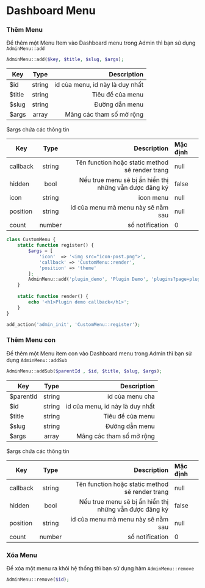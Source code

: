 # Dashboard Menu
### Thêm Menu
Để thêm một Menu Item vào Dashboard menu trong Admin thì bạn sử dụng `AdminMenu::add`

```php
AdminMenu::add($key, $title, $slug, $args);
```
| Key    |  Type  |                     Description |
|--------|:------:|--------------------------------:|
| $id    | string | id của menu, id này là duy nhất |
| $title | string |                Tiêu đề của menu |
| $slug  | string |                  Đường dẫn menu |
| $args  | array  |        Mãng các tham số mở rộng |

$args chứa các thông tin

| Key      |  Type  |                                            Description | Mặc định |
|----------|:------:|-------------------------------------------------------:|:---------|
| callback | string |        Tên function hoặc static method sẽ render trang | null     |
| hidden   |  bool  | Nếu true menu sẽ bị ẩn hiển thị những vẫn được đăng ký | false    |
| icon     | string |                                              icon menu | null     |
| position | string |                     id của menu mà menu này sẽ nằm sau | null     |
| count    | number |                                        số notification | 0        |

```php
class CustomMenu {
    static function register() {
        $args = [
            'icon'  => '<img src="icon-post.png">',
            'callback' => 'CustomMenu::render',
            'position' => 'theme'
        ];
        AdminMenu::add('plugin_demo', 'Plugin Demo', 'plugins?page=plugin_demo', $args);
    }
    
    static function render() {
        echo '<h1>Plugin demo callback</h1>';
    }
}

add_action('admin_init', 'CustomMenu::register');
```

### Thêm Menu con
Để thêm một Menu item con vào Dashboard menu trong Admin thì bạn sử dụng `AdminMenu::addSub`

```php
AdminMenu::addSub($parentId , $id, $title, $slug, $args);
```

| Key       |  Type  |                     Description |
|-----------|:------:|--------------------------------:|
| $parentId | string |                 id của menu cha |
| $id       | string | id của menu, id này là duy nhất |
| $title    | string |                Tiêu đề của menu |
| $slug     | string |                  Đường dẫn menu |
| $args     | array  |        Mãng các tham số mở rộng |

$args chứa các thông tin

| Key      |  Type  |                                            Description | Mặc định |
|----------|:------:|-------------------------------------------------------:|:---------|
| callback | string |        Tên function hoặc static method sẽ render trang | null     |
| hidden   |  bool  | Nếu true menu sẽ bị ẩn hiển thị những vẫn được đăng ký | false    |
| position | string |                     id của menu mà menu này sẽ nằm sau | null     |
| count    | number |                                        số notification | 0        |

### Xóa Menu

Để xóa một menu ra khỏi hệ thống thì bạn sử dụng hàm `AdminMenu::remove`

```php
AdminMenu::remove($id);
```